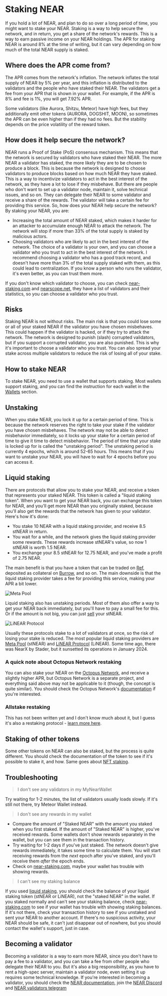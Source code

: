 # Staking NEAR

If you hold a lot of NEAR, and plan to do so over a long period of time, you might want to
stake your NEAR. Staking is a way to help secure the network, and in return, you get a share
of the network's rewards. This is a way to earn passive income on your NEAR holdings. The APR
for staking NEAR is around 8% at the time of writing, but it can vary depending on how much
of the total NEAR supply is staked.

## Where does the APR come from?

The APR comes from the network's inflation. The network inflates the total supply of NEAR
by 5% per year, and this inflation is distributed to the validators and the people who
have staked their NEAR. The validators get a fee from your APR that is shown in your wallet.
For example, if the APR is 8% and fee is 1%, you will get 7.92% APR.

Some validators (like Aurora, Shitzu, Meteor) have high fees, but they additionally emit
other tokens (AURORA, DOGSHIT, MOON), so sometimes the APR can be even higher than if they had
no fees. But the stability depends on the price volatility of the reward token.

## How does it help secure the network?

NEAR runs a Proof of Stake (PoS) consensus mechanism. This means that the network is secured
by validators who have staked their NEAR. The more NEAR a validator has staked, the more
likely they are to be chosen to produce a block. This is because the network is designed to
choose validators to produce blocks based on how much NEAR they have staked. This is a way to
incentivize validators to act in the best interest of the network, as they have a lot to lose
if they misbehave. But there are people who don't want to set up a validator node, maintain
it, solve technical issues, and so on. They can delegate their NEAR to some validator and
receive a share of the rewards. The validator will take a certain fee for providing this
service. So, how does your NEAR help secure the network? By staking your NEAR, you are:

- Increasing the total amount of NEAR staked, which makes it harder for an attacker to
  accumulate enough NEAR to attack the network. The network will stop if more than 33%
  of the total supply is staked by malicious actors.
- Choosing validators who are likely to act in the best interest of the network. The choice
  of a validator is your own, and you can choose a validator who you trust to act in the
  best interest of the network. I recommend choosing a validator who has a good track
  record, and doesn't have more than 3% of the total supply staked with them, as this
  could lead to centralization. If you know a person who runs the validator, it's even
  better, as you can trust them more.

If you don't know which validator to choose, you can check [near-staking.com](https://near-staking.com/)
and [nearscope.net](https://nearscope.net/), they have a list of validators and their
statistics, so you can choose a validator who you trust.

## Risks

Staking NEAR is not without risks. The main risk is that you could lose some or all of your
staked NEAR if the validator you have chosen misbehaves. This could happen if the validator
is hacked, or if they try to attack the network. The network is designed to punish (slash) corrupted
validators, but if you support a corrupted validator, you are also punished. This is why
it's important to choose a validator who you trust. You can also spread your stake across
multiple validators to reduce the risk of losing all of your stake.

## How to stake NEAR

To stake NEAR, you need to use a wallet that supports staking. Most wallets support
staking, and you can find the instruction for each wallet in the [Wallets](../lvl1/wallets/index.md)
section.

## Unstaking

When you stake NEAR, you lock it up for a certain period of time. This is because the network
reserves the right to take your stake if the validator you have chosen misbehaves. The
network may not be able to detect misbehavior immediately, so it locks up your stake for a
certain period of time to give it time to detect misbehavior. The period of time that your
stake is locked up for is called the "unstaking period". The unstaking period is currently
4 epochs, which is around 52-65 hours. This means that if you want to unstake your NEAR, you
will have to wait for 4 epochs before you can access it.

## Liquid staking

There are protocols that allow you to stake your NEAR, and receive a token that
represents your staked NEAR. This token is called a "liquid staking token". When you
want to get your NEAR back, you can exchange this token for NEAR, and you'll get more
NEAR than you originally staked, because you'll also get the rewards that the network
has given to your validator. Here's how it's done:

- You stake 10 NEAR with a liquid staking provider, and receive 8.5 stNEAR in return.
- You wait for a while, and the network gives the liquid staking provider some rewards.
  These rewards increase stNEAR's value, so now 1 stNEAR is worth 1.5 NEAR.
- You exchange your 8.5 stNEAR for 12.75 NEAR, and you've made a profit of 2.75 NEAR.

The main benefit is that you have a token that can be traded on [Ref](exchanging-tokens-ref.md),
deposited as collateral on [Burrow](../lvl3/burrow.md), and so on. The main downside is that
the liquid staking provider takes a fee for providing this service, making your APR a bit
lower.

![Meta Pool](meta-pool.png)

Liquid staking also has unstaking periods. Most of them also offer a way to get your
NEAR back immediately, but you'll have to pay a small fee for this. Or if the amount
is not big, you can just [sell](exchanging-tokens-ref.md) your stNEAR.

![LiNEAR Protocol](linear-protocol.png)

Usually these protocols stake to a lot of validators at once, so the risk of losing your
stake is reduced. The most popular liquid staking providers are [Meta Pool](https://www.metapool.app/stake?token=near)
(stNEAR) and [LiNEAR Protocol](https://app.linearprotocol.org/) (LiNEAR). Some time ago,
there was NearX by Stader, but it sunsetted its operations in January 2024.

### A quick note about Octopus Network restaking

You can also stake your NEAR on the [Octopus Network](https://docs.oct.network/general/v2/octopus-restaking.html),
and receive a slightly higher APR, but Octopus Network is a separate project, and
everything said above may not be applicable to it (though, the concept is quite similar).
You should check the Octopus Network's [documentation](https://docs.oct.network/general/v2/octopus-restaking.html)
if you're interested.

### Allstake restaking

This has not been written yet and I don't know much about it, but I guess it's also a
restaking protocol - [learn more here](https://allstake.org).

## Staking of other tokens

Some other tokens on NEAR can also be staked, but the process is quite different. You
should check the documentation of the token to see if it's possible to stake it, and how.
Same goes about [NFT staking](../lvl1/nfts.md#staking).

## Troubleshooting

> I don't see any validators in my MyNearWallet

Try waiting for 1-2 minutes, the list of validators usually loads slowly. If it's still not
there, try Meteor Wallet instead.

> I don't see any rewards in my wallet

- Compare the amount of "Staked NEAR" with the amount you staked when you first staked.
  If the amount of "Staked NEAR" is higher, you've received rewards. Some wallets don't
  show rewards separately in the wallet, but you can see them in the transaction history.
- Try waiting for 1-2 days if you've just staked. The network doesn't give rewards
  immediately, it takes some time to calculate them. You will start receiving rewards
  from the *next* epoch after you've staked, and you'll receive them *after* the epoch
  ends.
- Check on [near-staking.com](https://near-staking.com/), maybe your wallet has trouble
  with showing rewards.

> I can't see my staking balance

If you used [liquid staking](#liquid-staking), you should check the balance of your
liquid staking token (stNEAR or LiNEAR), not the "staked NEAR" in the wallet. If you
staked normally and can't see your staking balance, check [near-staking.com](https://near-staking.com/)
to see if your wallet has trouble with showing staking balances. If it's not there, check
your transaction history to see if you unstaked and sent your NEAR to another account.
If there's no suspicious activity, your NEAR should be safe, it can't just disappear out of
nowhere, but you should contact the wallet's support, just in case.

## Becoming a validator

Becoming a validator is a way to earn more NEAR, since you don't have to pay a fee to
a validator, and you can take a fee from other people who delegate their NEAR to you.
But it's also a big responsibility, as you have to rent a high-spec server, maintain a
validator node, even setting it up requires some technical knowledge. If you're interested
in becoming a validator, you should check the [NEAR documentation](https://docs.near.org/concepts/basics/validators),
join the [NEAR Discord](https://discord.gg/WC4vvR8nNn) and [NEAR validators telegram](https://t.me/near_validators)
